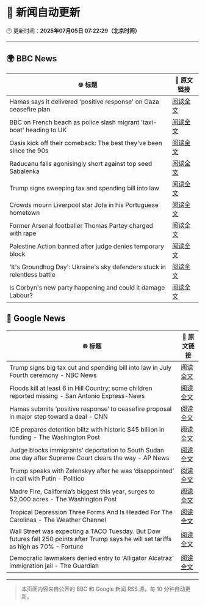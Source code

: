 # 🧠 新闻自动更新

🕒 更新时间：**2025年07月05日 07:22:29（北京时间）**

---

## 🌍 BBC News

| 🌐 标题 | 🔗 原文链接 |
|--------|-------------|
| Hamas says it delivered 'positive response' on Gaza ceasefire plan | [阅读全文](https://www.bbc.com/news/articles/cnvmrmvp98go) |
| BBC on French beach as police slash migrant 'taxi-boat' heading to UK | [阅读全文](https://www.bbc.com/news/articles/c5ygjjxjlplo) |
| Oasis kick off their comeback: The best they've been since the 90s | [阅读全文](https://www.bbc.com/news/articles/cn9y5z5nqe1o) |
| Raducanu falls agonisingly short against top seed Sabalenka | [阅读全文](https://www.bbc.com/sport/tennis/articles/cj3ry7v6gmlo) |
| Trump signs sweeping tax and spending bill into law | [阅读全文](https://www.bbc.com/news/articles/cpvjlj3n1vmo) |
| Crowds mourn Liverpool star Jota in his Portuguese hometown | [阅读全文](https://www.bbc.com/news/articles/c8xvr9v1exlo) |
| Former Arsenal footballer Thomas Partey charged with rape | [阅读全文](https://www.bbc.com/news/articles/c39zr7y9ep3o) |
| Palestine Action banned after judge denies temporary block | [阅读全文](https://www.bbc.com/news/articles/c93901n9z0qo) |
| 'It's Groundhog Day': Ukraine's sky defenders stuck in relentless battle | [阅读全文](https://www.bbc.com/news/articles/c4gkzgqe30yo) |
| Is Corbyn's new party happening and could it damage Labour? | [阅读全文](https://www.bbc.com/news/articles/cedg56670qdo) |

## 📰 Google News

| 🌐 标题 | 🔗 原文链接 |
|--------|-------------|
| Trump signs big tax cut and spending bill into law in July Fourth ceremony - NBC News | [阅读全文](https://news.google.com/rss/articles/CBMiugFBVV95cUxPeUx2NjAxWUU1Q1RpUWJKWXQ2TDRBTDhrRTJMTko3OHVzWnhWSFNPV01XMjRQN1BsNUNPZm5LYVRFRkMtbU5lcGM5ZnppSkNDTFcyOFh2dElvVmtzek40QksxWnIxYzNGRmNvVXRFbENkdmJzbVFySUh5QnZaMHpFSGNkRWdpa2ZadjZJVU1QSFcxaEdIYzQ1QXYtWHp4SlpYa2hRZzNYTGJKX3FXYXVRLVJOMTJCMHV0bUHSAVZBVV95cUxPSm80eDVZWUhFUDVnRnM3bnMyWXE2cEVLaFc4S05Wb0lJSzdOV0NQVGFwUTQwWm96X2VLM04zbDZvNXNVYWo0RzNPWGp6Vk5mWXE1cGdTQQ?oc=5) |
| Floods kill at least 6 in Hill Country; some children reported missing - San Antonio Express-News | [阅读全文](https://news.google.com/rss/articles/CBMilAFBVV95cUxOemxUZEp4V3daQ3dWOVoxYjBaSm12dTF2SlJGR1BMcUp5REp4VXVTdUJOWWdqd3BVdDhtZElrOVBNbXhERTlhTmVxcnRRMEpMSXU4TVZSdkpjVXYycnhIckl5N3hWUDg0RjAyVmZLcnhtMWZxZG93Wmo0a1E1V2RIS3lTY042RS1yWjhmekdYMHFHQWpt?oc=5) |
| Hamas submits ‘positive response’ to ceasefire proposal in major step toward a deal - CNN | [阅读全文](https://news.google.com/rss/articles/CBMikwFBVV95cUxNdm9PcXk2SHhwMVY0YzVUNzBISTBIdzFlUWp3c2h3RU5weVkzTjRvR2ItLWw0R1BLOE1JR1p4UVh5aEMtYVRWMkc1bTFHazdfTWZaUUcyVnMyR1BhMHdlNFNOYzQxX1Nzejd4WlU3VWRXajZCMlVCWHFISDgzX1BSNXp4NmJTMlBJRzBqZjNNb2FfdUHSAZgBQVVfeXFMTWtWWmphSHREd1BmTUFPVW9RTmdRdm50YUZIRS1MZFo0ZmxqajEtazZIdy1kN1VOWVVKejhRNjBjTjFyaGhYMkRmZkwtQ0praVNtZ3B5UWotYWl5d2owU2ZmUDhMNVNEb3NVSzI5QVFUTk96YlVhSHotc0F4d0VBT1BtUWh4UWhnZnZGbWlIaW5HTF9ScEsydUo?oc=5) |
| ICE prepares detention blitz with historic $45 billion in funding - The Washington Post | [阅读全文](https://news.google.com/rss/articles/CBMijwFBVV95cUxNQ21vazhQMFBFMmNXMlFQcWJiaWdGMGdMaWtiUTRmUjY2TWZuSjYtSTZlY0lYc1BULTBIUWtsUFZjSTJoUlRHOE5IdzUxVTNjVVNlN0VUZ29lZ09IYnQ0c1h0RlBnR3VfMWYxd0tmM0JIeTFoeEtaTDFjMHk1UGZCZzhNTF9nSFVYWFZFcDFTYw?oc=5) |
| Judge blocks immigrants' deportation to South Sudan one day after Supreme Court clears the way - AP News | [阅读全文](https://news.google.com/rss/articles/CBMingFBVV95cUxNenhGVDh6emN5MjNmY3hFVGFpb2txUjh5ZjdwZjdtdjdYRF9xSVJqanIya180MFV5NTMtVHdkT1ZWSWdwNUZ0YjJYWW9Na2lqMC0tWlZhVlZmN0JhWHB4LW81VHdSS0F1bnpMcmlKbW85UXh1M2o3dzJzaHVMaDVVdG5CalZJTjkyWC1UQ3RNRmE1LW55WVVFckFrUFIyQQ?oc=5) |
| Trump speaks with Zelenskyy after he was ‘disappointed’ in call with Putin - Politico | [阅读全文](https://news.google.com/rss/articles/CBMiggFBVV95cUxPY0VQMTB2d29uUzhVd0FqbWRxMzJQUUZ3dVJYTW9ySzR5a0lhby1YeEpnSm1vLXJueHJ3NXNteEQtVUNQX0M1XzZpM1Q3MHpHTGwwMC1iZk5ZUWVyMTh6Y0lrT0F6eUxXcndOeE9BWUpCTUZBTExJTFZ6YWhIUHVKc3lB?oc=5) |
| Madre Fire, California’s biggest this year, surges to 52,000 acres - The Washington Post | [阅读全文](https://news.google.com/rss/articles/CBMie0FVX3lxTFBYM3JHUi1ha3lNYXdYYVFsYUs0QTFfWHFZcnB6czRZOFE0RGwxdlRscGhSb2lDWTAyS20xb2xDY185WW50REt5dG1XY1k5dmVEbzNxSmVBZWdoRHFGTy0xRFc3S1g2bHhQNkdESW1QSGRDdGlwM190U1RqWQ?oc=5) |
| Tropical Depression Three Forms And Is Headed For The Carolinas - The Weather Channel | [阅读全文](https://news.google.com/rss/articles/CBMilwFBVV95cUxPN1VpN2l3Y3BhVHRPQzZ1U0JWeFM0ZkZJWTNfbFA4YXo0cGpHYXhPS3dCYmhPU2F2SWV0T0kzQTNkdy1XV1NtNnUtNEowTkVQdGhtMm9QUHlhRHRsbjFNd1pEb3huSHJUQTdUYXZHeUpaMHl4ZUpNV295Q1Z5eDRVNzYyQ3VtLXFNYURkTHlPV3c2R09fd2Rn?oc=5) |
| Wall Street was expecting a TACO Tuesday. But Dow futures fall 250 points after Trump says he will set tariffs as high as 70% - Fortune | [阅读全文](https://news.google.com/rss/articles/CBMipwFBVV95cUxQWl9mNEpIM2pMWmJHWjVEVjlFWHMwT056RHYxZ1RkZXlROFJ2Njhubm9Bb2EtT1kzUmVIb01Cc0dTTHYwV1BYZ1lMTV84TktHeGRnekdnYV9ZUTFuR1Z3QkRqV0xLa1hhUzJrSGNFZm9lZTEzY3BUM3dYN1FCZGVncGZkM1lvcV9Zdll2aFdTNHpYb1p2SjJZYXFUaEgxcjctcXd1S0RkWQ?oc=5) |
| Democratic lawmakers denied entry to ‘Alligator Alcatraz’ immigration jail - The Guardian | [阅读全文](https://news.google.com/rss/articles/CBMijAFBVV95cUxOUVF4ckc5b0xSLW5LYVhaUXo2OEZ2MHY0NEFPVXV0OEtIN1paQ21YSzdqejNDUksteG5hSC1GQklZTXhoVGJLLXExRk9wdUxJOTBUZndsTGJJQmwwcUVhZDUwSktOc1loOV9uYzZjSmtMbUJHc1V2TnZXUzlQeFZzQ0xDbWZMVzI2SEZ2LQ?oc=5) |

---
> 本页面内容来自公开的 BBC 和 Google 新闻 RSS 源，每 10 分钟自动更新。